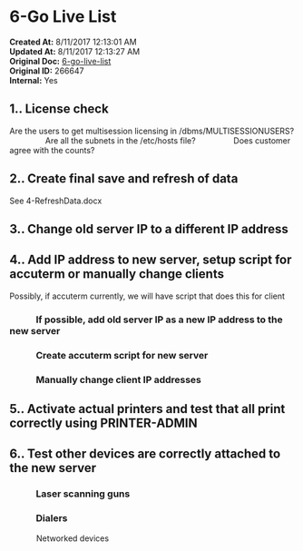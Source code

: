 # 6-Go Live List

**Created At:** 8/11/2017 12:13:01 AM  
**Updated At:** 8/11/2017 12:13:27 AM  
**Original Doc:** [6-go-live-list](https://docs.jbase.com/36040-migration-knowledge-base/6-go-live-list)  
**Original ID:** 266647  
**Internal:** Yes  


## 1.. License check

Are the users to get multisession licensing in /dbms/MULTISESSIONUSERS?
                Are all the subnets in the /etc/hosts file?
                Does customer agree with the counts?

## 2.. Create final save and refresh of data

See 4-RefreshData.docx

## 3.. Change old server IP to a different IP address

## 4.. Add IP address to new server, setup script for accuterm or manually change clients

Possibly, if accuterm currently, we will have script that does this for client

###             If possible, add old server IP as a new IP address to the new server

###             Create accuterm script for new server

###             Manually change client IP addresses

## 5.. Activate actual printers and test that all print correctly using PRINTER-ADMIN

## 6.. Test other devices are correctly attached to the new server

###             Laser scanning guns

###             Dialers
            Networked devices

